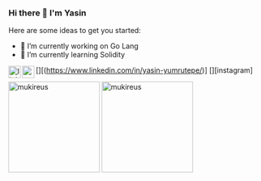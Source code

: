 ### Hi there 👋 I'm Yasin



Here are some ideas to get you started:

- 🔭 I’m currently working on Go Lang
- 🌱 I’m currently learning Solidity




[<img align="left" alt="linkedin | LinkedIn" width="24px" src="https://raw.githubusercontent.com/peterthehan/peterthehan/master/assets/linkedin.svg" />][(https://www.linkedin.com/in/yasin-yumrutepe/)]
[<img align="left" height="24" width="24" src="https://cdn.jsdelivr.net/npm/simple-icons@v4/icons/instagram.svg" />][instagram]



  <img height="180em" align="center" src="https://github-readme-stats.vercel.app/api?username=yasinyumrutepe&show_icons=true&locale=en&theme=algolia&include_all_commits=true&count_private=true" alt="mukireus"/>
  <img height="180em" align="center" src="https://github-readme-stats.vercel.app/api/top-langs?username=yasinyumrutepe&show_icons=true&locale=en&layout=compact&langs_count=8&theme=algolia" alt="mukireus"/>
